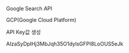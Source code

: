 Google Search API

GCP(Google Cloud Platform)

API Key값 생성

AIzaSyDpIHj3MbJqh35O1dylsGFPI8LoOUS5eJk




